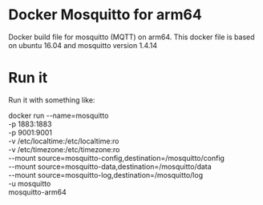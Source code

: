 Docker Mosquitto for arm64
=========
Docker build file for mosquitto (MQTT) on arm64. This docker file is based on
ubuntu 16.04 and mosquitto version 1.4.14


Run it
======
Run it with something like:

docker run --name=mosquitto \
  -p 1883:1883 \
  -p 9001:9001 \
  -v /etc/localtime:/etc/localtime:ro \
  -v /etc/timezone:/etc/timezone:ro \
  --mount source=mosquitto-config,destination=/mosquitto/config \
  --mount source=mosquitto-data,destination=/mosquitto/data \
  --mount source=mosquitto-log,destination=/mosquitto/log \
  -u mosquitto \
  mosquitto-arm64
